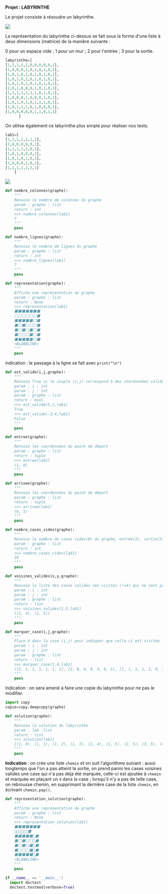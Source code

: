 
**Projet : LABYRINTHE**










Le projet consiste à résoudre un labyrinthe.




<img src="Assets/lab1.png">


La représentation du labyrinthe ci-dessus se fait sous la forme d'une liste à deux dimensions (matrice) 
de la manière suivante : 

0 pour un espace vide ; 
1 pour un mur ; 
2 pour l'entrée ; 
3 pour la sortie.

```Python
labyrinthe=[
[1,1,1,1,1,0,0,0,0,0,1],
[1,0,0,0,1,0,1,0,1,0,1],
[1,0,1,0,1,0,1,0,1,0,1],
[1,0,1,0,1,0,1,0,1,0,1],
[1,0,1,0,1,0,1,0,1,0,1],
[2,0,1,0,0,0,1,0,1,0,3],
[1,1,1,1,1,1,1,0,1,0,1],
[1,0,0,0,1,0,0,0,1,0,1],
[1,0,1,0,1,0,1,1,1,0,1],
[1,0,1,1,1,0,1,0,0,0,1],
[1,0,0,0,0,0,1,1,0,1,1]
      ]
```

On utilise également ce labyrinthe plus simple pour réaliser nos tests.

```Python
lab1=[
[1,1,1,1,1,1,1],
[2,0,0,0,0,0,1],
[1,1,1,1,1,0,1],
[1,0,1,0,0,0,1],
[1,0,1,0,1,0,1],
[1,0,0,0,1,0,1],
[1,1,1,1,1,3,1]
    ]

```
 <img src="Assets/lab2.png">


```Python
def nombre_colonnes(graphe):
    """
    Renvoie le nombre de colonnes du graphe
    param : graphe : list
    return : int
    >>> nombre_colonnes(lab1)
    7
    """
    pass

```

```Python
def nombre_lignes(graphe):
    """
    Renvoie le nombre de lignes du graphe
    param : graphe : list
    return : int
    >>> nombre_lignes(lab1)
    7
    """
    pass

```

```Python
def representation(graphe):
    """
    Affiche une représentation du graphe
    param : graphe : list
    return : None
    >>> representation(lab1)
    ⬛⬛⬛⬛⬛⬛⬛
    ⬜⬜⬜⬜⬜⬜⬛
    ⬛⬛⬛⬛⬛⬜⬛
    ⬛⬜⬛⬜⬜⬜⬛
    ⬛⬜⬛⬜⬛⬜⬛
    ⬛⬜⬜⬜⬛⬜⬛
    ⬛⬛⬛⬛⬛⬜⬛
    <BLANKLINE>
    """
	pass

```
indication : le passage à la ligne se fait avec `print("\n")`

    
```Python    
def est_valide(i,j,graphe):
    """
    Renvoie True si le couple (i,j) correspond à des coordonnées valides
    param : i : int
    param : j : int
    param : graphe : list
    return : bool
    >>> est_valide(5,2,lab1)
    True
    >>> est_valide(-3,4,lab1)
    False
    """
    pass

```
    
```Python
def entree(graphe):
    """
    Renvoie les coordonnées du point de départ
    param : graphe : list
    return : tuple
    >>> entree(lab1)
    (1, 0)
    """
	pass
```

```Python            
def arrivee(graphe):
    """
    Renvoie les coordonnées du point de départ
    param : graphe : list
    return : tuple
    >>> arrivee(lab1)
    (6, 5)
    """
	pass
```

```Python            
def nombre_cases_vides(graphe):
    """
    Renvoie le nombre de cases vides(0) du graphe, entrée(2), sortie(3), visités (4) comprises.
    param : graphe : list
    return : int
    >>> nombre_cases_vides(lab1)
    19
    """
	pass
```
    
```Python
def voisines_valides(x,y,graphe):
    """
    Renvoie la liste des cases valides non visités (!=4) qui ne sont pas des murs autour de la case (x,y)
    param : i : int
    param : j : int
    param : graphe : list
    return : list
    >>> voisines_valides(1,5,lab1)
    [(1, 4), (2, 5)]
    """
	pass
```

```Python
def marquer_case(i,j,graphe):
    """
    Place 4 dans la case (i,j) pour indiquer que celle-ci est visitée
    param : i : int
    param : j : int
    param : graphe : list
    return : list
    >>> marquer_case(1,4,lab1)
    [[1, 1, 1, 1, 1, 1, 1], [2, 0, 0, 0, 4, 0, 1], [1, 1, 1, 1, 1, 0, 1], [1, 0, 1, 0, 0, 0, 1], [1, 0, 1, 0, 1, 0, 1], [1, 0, 0, 0, 1, 0, 1], [1, 1, 1, 1, 1, 3, 1]]
    """
	pass
```
Indication : on sera amené à faire une copie du labyrinthe pour ne pas le modifier.

```Python
import copy
copie=copy.deepcopy(graphe)
```

```Python
def solution(graphe):
    """
    Renvoie la solution du labyrinthe
    param : lab :list
    return : list
    >>> solution(lab1)
    [(1, 0), (1, 1), (1, 2), (1, 3), (1, 4), (1, 5), (2, 5), (3, 5), (4, 5), (5, 5), (6, 5)]
    """
	pass
```

**Indication** : on crée une liste `chemin` et on suit l'algorithme suivant : aussi longtemps que l'on a pas atteint la sortie, on prend parmi les cases voisines valides une case qui n'a pas déjà été marquée, celle-ci est ajoutée à `chemin` et marquée en plaçant un `4` dans la case ; lorsqu'il n'y a pas de telle case, on rebrousse chemin, en supprimant la dernière case de la liste `chemin`, en écrivant `chemin.pop()`.

       
```Python
def representation_solution(graphe):
    """
    Affiche une représentation du graphe
    param : graphe : list
    return : None
    >>> representation_solution(lab1)
    ⬛⬛⬛⬛⬛⬛⬛
    🔴🔴🔴🔴🔴🔴⬛
    ⬛⬛⬛⬛⬛🔴⬛
    ⬛⬜⬛⬜⬜🔴⬛
    ⬛⬜⬛⬜⬛🔴⬛
    ⬛⬜⬜⬜⬛🔴⬛
    ⬛⬛⬛⬛⬛🔴⬛
    <BLANKLINE>
    """
	pass
```


```Python
if __name__ == '__main__':
  import doctest
  doctest.testmod(verbose=True)
```